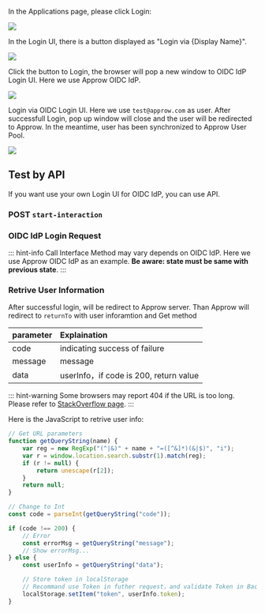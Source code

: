 <IntegrationDetailCard title="Login via OIDC">

In the Applications page, please click Login:

![](https://cdn.authing.cn/blog/20201009180859.png)

In the Login UI, there is a button displayed as "Login via {Display Name}".

![](https://cdn.authing.cn/blog/20201009181119.png)

Click the button to Login, the browser will pop a new window to OIDC IdP Login UI. Here we use Approw OIDC IdP.

![](https://cdn.authing.cn/blog/20201009181857.png)

Login via OIDC Login UI. Here we use `test@approw.com` as user. After successfull Login, pop up window will close and the user will be redirected to Approw. In the meantime, user has been synchronized to Approw User Pool.

![](https://cdn.authing.cn/blog/20201009181657.png)

## Test by API

If you want use your own Login UI for OIDC IdP, you can use API.

### POST `start-interaction`

<ApiMethodSpec method="post" host="https://core.approw.com" path="/api/v2/connections/oidc/start-interaction">
<template slot="description">

When the user is redirected from OIDC IdP to Approw server, Approw use `state` in callback to determine the user should be in which User Pool. So we need to link state with the User Pool.

</template>
<template slot="bodyParams">
<ApiMethodParam name="state" type="string" description="Random String, use for futher OIDC request" required/>
<ApiMethodParam name="userPoolId" type="string" description="User Pool Id" required/>
<ApiMethodParam name="returnTo" type="string" description="Callback URL" required/>
</template>
<template slot="response">
<ApiMethodResponse httpCode="200">

```js
{
    code: 200,
    message: "ok"
}
```

</ApiMethodResponse>
</template>
</ApiMethodSpec>

### OIDC IdP Login Request

::: hint-info
Call Interface Method may vary depends on OIDC IdP. Here we use Approw OIDC IdP as an example.
**Be aware: state must be same with previous state**.
:::

<ApiMethodSpec method="get" host="https://<domain name>.authing.cn" path="/oidc/auth" summary=" " description="Login request need an URL and parameter below: ">
<template slot="queryParams">
<ApiMethodParam name="client_id" type="string" description="Client ID" required/>
<ApiMethodParam name="redirect_uri" type="string" description=" " required>

The Redirect URL. After successful login, the OP will send Authorization code to this URL by query. This value is required in configuration.

</ApiMethodParam>
<ApiMethodParam name="scope" type="string" required>

The request information from the client, the openid must be included. You need to separate each scope with spaces. The id_token will include those scope information after decrypt.

</ApiMethodParam>
<ApiMethodParam name="response_type" type="string" required>

The response type, could be: code, id_token, id_token token, code id_token, code token, code id_token token. after successful login, the OP is required to return corresponding information according to this parameter. If the code is included, the OP will return Authoriztion code. If the id_token is included, the OP will return id_token. If the token is included, the OP will return access_token.

</ApiMethodParam>
<ApiMethodParam name="prompt" type="string">

Could be none, login, consent or select_account. It is used to determine interactive mode with OP. Remeber, if you need refresh_token, the value must be consent.

</ApiMethodParam>
<ApiMethodParam name="state" type="string" required>

A random string. This string is used for preventing the OIDC flow from the CSRF attack. If the state in response is not same as before which means the flow may be attacked.

</ApiMethodParam>

<ApiMethodParam name="nonce" type="string" description="Random String, In case of Replay attack."/>
</template>

</ApiMethodSpec>

### Retrive User Information

After successful login, will be redirect to Approw server. Than Approw will redirect to `returnTo` with user inforamtion and Get method

| parameter | Explaination                           |
| :-------- | :------------------------------------- |
| code      | indicating success of failure          |
| message   | message                                |
| data      | userInfo，if code is 200, return value |

::: hint-warning
Some browsers may report 404 if the URL is too long. Please refer to [StackOverflow page](https://stackoverflow.com/questions/28681366/in-asp-net-mvc-would-a-querystring-too-long-result-in-404-file-not-found-error/28681600).
:::

Here is the JavaScript to retrive user info:

```js
// Get URL parameters
function getQueryString(name) {
	var reg = new RegExp("(^|&)" + name + "=([^&]*)(&|$)", "i");
	var r = window.location.search.substr(1).match(reg);
	if (r != null) {
		return unescape(r[2]);
	}
	return null;
}

// Change to Int
const code = parseInt(getQueryString("code"));

if (code !== 200) {
	// Error
	const errorMsg = getQueryString("message");
	// Show errorMsg...
} else {
	const userInfo = getQueryString("data");

	// Store token in localStorage
	// Recommand use Token in futher request，and validate Token in Backend
	localStorage.setItem("token", userInfo.token);
}
```

</IntegrationDetailCard>
